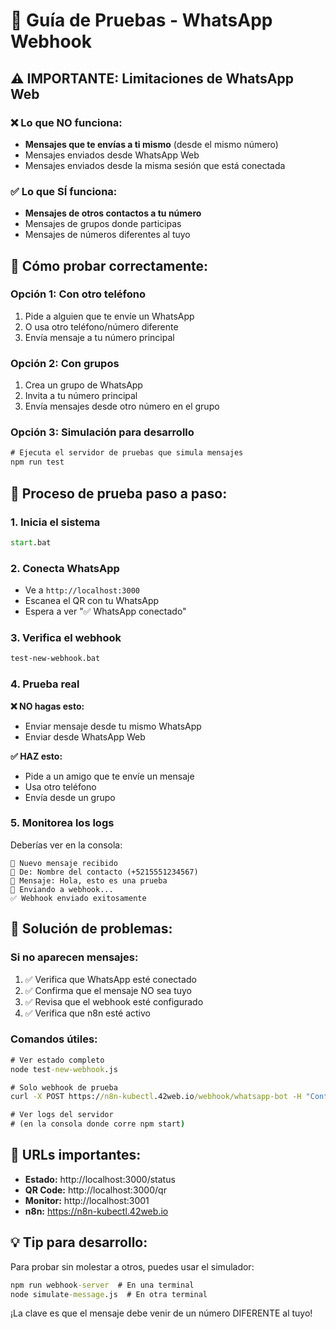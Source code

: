 # 🧪 Guía de Pruebas - WhatsApp Webhook

## ⚠️ IMPORTANTE: Limitaciones de WhatsApp Web

### ❌ Lo que NO funciona:
- **Mensajes que te envías a ti mismo** (desde el mismo número)
- Mensajes enviados desde WhatsApp Web
- Mensajes enviados desde la misma sesión que está conectada

### ✅ Lo que SÍ funciona:
- **Mensajes de otros contactos a tu número**
- Mensajes de grupos donde participas
- Mensajes de números diferentes al tuyo

## 🎯 Cómo probar correctamente:

### Opción 1: Con otro teléfono
1. Pide a alguien que te envíe un WhatsApp
2. O usa otro teléfono/número diferente
3. Envía mensaje a tu número principal

### Opción 2: Con grupos
1. Crea un grupo de WhatsApp
2. Invita a tu número principal
3. Envía mensajes desde otro número en el grupo

### Opción 3: Simulación para desarrollo
```cmd
# Ejecuta el servidor de pruebas que simula mensajes
npm run test
```

## 📱 Proceso de prueba paso a paso:

### 1. Inicia el sistema
```cmd
start.bat
```

### 2. Conecta WhatsApp
- Ve a `http://localhost:3000`
- Escanea el QR con tu WhatsApp
- Espera a ver "✅ WhatsApp conectado"

### 3. Verifica el webhook
```cmd
test-new-webhook.bat
```

### 4. Prueba real
**❌ NO hagas esto:**
- Enviar mensaje desde tu mismo WhatsApp
- Enviar desde WhatsApp Web

**✅ HAZ esto:**
- Pide a un amigo que te envíe un mensaje
- Usa otro teléfono
- Envía desde un grupo

### 5. Monitorea los logs
Deberías ver en la consola:
```
📨 Nuevo mensaje recibido
👤 De: Nombre del contacto (+5215551234567)
💬 Mensaje: Hola, esto es una prueba
🎯 Enviando a webhook...
✅ Webhook enviado exitosamente
```

## 🔧 Solución de problemas:

### Si no aparecen mensajes:
1. ✅ Verifica que WhatsApp esté conectado
2. ✅ Confirma que el mensaje NO sea tuyo
3. ✅ Revisa que el webhook esté configurado
4. ✅ Verifica que n8n esté activo

### Comandos útiles:
```cmd
# Ver estado completo
node test-new-webhook.js

# Solo webhook de prueba
curl -X POST https://n8n-kubectl.42web.io/webhook/whatsapp-bot -H "Content-Type: application/json" -d "{\"test\": true}"

# Ver logs del servidor
# (en la consola donde corre npm start)
```

## 🎯 URLs importantes:
- **Estado:** http://localhost:3000/status
- **QR Code:** http://localhost:3000/qr  
- **Monitor:** http://localhost:3001
- **n8n:** https://n8n-kubectl.42web.io

## 💡 Tip para desarrollo:
Para probar sin molestar a otros, puedes usar el simulador:
```cmd
npm run webhook-server  # En una terminal
node simulate-message.js  # En otra terminal
```

¡La clave es que el mensaje debe venir de un número DIFERENTE al tuyo!
